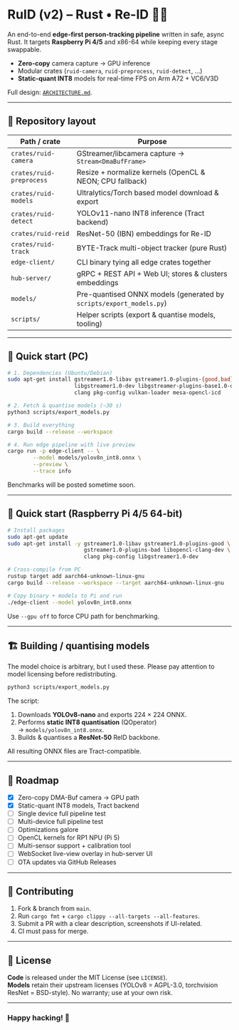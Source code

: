 # RuID (v2) – Rust • Re-ID 📸🦀

An end-to-end **edge-first person-tracking pipeline** written in safe,
async Rust.  It targets **Raspberry Pi 4/5** and x86-64 while
keeping every stage swappable.

* **Zero-copy** camera capture → GPU inference  
* Modular crates (`ruid-camera`, `ruid-preprocess`, `ruid-detect`, …)  
* **Static-quant INT8** models for real-time FPS on Arm A72 + VC6/V3D  

Full design: [`ARCHITECTURE.md`](ARCHITECTURE.md).

---

## 🌳 Repository layout

| Path / crate                | Purpose                                                         |
| --------------------------- | --------------------------------------------------------------- |
| `crates/ruid-camera`        | GStreamer/libcamera capture → `Stream<DmaBufFrame>`             |
| `crates/ruid-preprocess`    | Resize + normalize kernels (OpenCL & NEON; CPU fallback)        |
| `crates/ruid-models`        | Ultralytics/Torch based model download & export                 |
| `crates/ruid-detect`        | YOLOv11-nano INT8 inference (Tract backend)                      |
| `crates/ruid-reid`          | ResNet-50 (IBN) embeddings for Re-ID                            |
| `crates/ruid-track`         | BYTE-Track multi-object tracker (pure Rust)                     |
| `edge-client/`              | CLI binary tying all edge crates together                       |
| `hub-server/`               | gRPC + REST API + Web UI; stores & clusters embeddings          |
| `models/`                   | Pre-quantised ONNX models (generated by `scripts/export_models.py`) |
| `scripts/`                  | Helper scripts (export & quantise models, tooling)              |

---

## 🚀 Quick start (PC)

```bash
# 1. Dependencies (Ubuntu/Debian)
sudo apt-get install gstreamer1.0-libav gstreamer1.0-plugins-{good,bad} \
                     libgstreamer1.0-dev libgstreamer-plugins-base1.0-dev \
                     clang pkg-config vulkan-loader mesa-opencl-icd

# 2. Fetch & quantise models (~30 s)
python3 scripts/export_models.py

# 3. Build everything
cargo build --release --workspace

# 4. Run edge pipeline with live preview
cargo run -p edge-client -- \
        --model models/yolov8n_int8.onnx \
        --preview \
        --trace info
```

Benchmarks will be posted sometime soon.

---

## 🚀 Quick start (Raspberry Pi 4/5 64-bit)

```bash
# Install packages
sudo apt-get update
sudo apt-get install -y gstreamer1.0-libav gstreamer1.0-plugins-good \
                        gstreamer1.0-plugins-bad libopencl-clang-dev \
                        clang pkg-config libgstreamer1.0-dev

# Cross-compile from PC
rustup target add aarch64-unknown-linux-gnu
cargo build --release --workspace --target aarch64-unknown-linux-gnu

# Copy binary + models to Pi and run
./edge-client --model yolov8n_int8.onnx
```

Use `--gpu off` to force CPU path for benchmarking.

---

## 🏗️  Building / quantising models

The model choice is arbitrary, but I used these. Please pay attention to model licensing before redistributing.

```bash
python3 scripts/export_models.py
```

The script:

1. Downloads **YOLOv8-nano** and exports 224 × 224 ONNX.  
2. Performs **static INT8 quantisation** (QOperator)  
   → `models/yolov8n_int8.onnx`.  
3. Builds & quantises a **ResNet-50** ReID backbone.

All resulting ONNX files are Tract-compatible.

---

## 🔭 Roadmap

* [x] Zero-copy DMA-Buf camera → GPU path  
* [x] Static-quant INT8 models, Tract backend
* [ ] Single device full pipeline test
* [ ] Multi-device full pipeline test
* [ ] Optimizations galore
* [ ] OpenCL kernels for RP1 NPU (Pi 5)  
* [ ] Multi-sensor support + calibration tool  
* [ ] WebSocket live-view overlay in hub-server UI  
* [ ] OTA updates via GitHub Releases  

---

## 🤝 Contributing

1. Fork & branch from `main`.  
2. Run `cargo fmt` + `cargo clippy --all-targets --all-features`.  
3. Submit a PR with a clear description, screenshots if UI-related.  
4. CI must pass for merge.

---

## 📜 License

**Code** is released under the MIT License (see `LICENSE`).  
**Models** retain their upstream licenses (YOLOv8 = AGPL-3.0, torchvision
ResNet = BSD-style).  No warranty; use at your own risk.

---

### Happy hacking! 🎉
